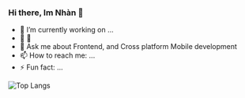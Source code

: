 ### Hi there, Im Nhàn 👋

<!--
**thanhnhan2tn/thanhnhan2tn** is a ✨ _special_ ✨ repository because its `README.md` (this file) appears on your GitHub profile.

Here are some ideas to get you started:
-->
- 🔭 I’m currently working on ...
- 🌱 👯 
- 💬 Ask me about Frontend, and Cross platform Mobile development
- 📫 How to reach me: ...
- ⚡ Fun fact: ...

![Top Langs](https://github-readme-stats.vercel.app/api/top-langs/?username=thanhnhan2tn&theme=buefy&layout=compact&show_icons=true)
